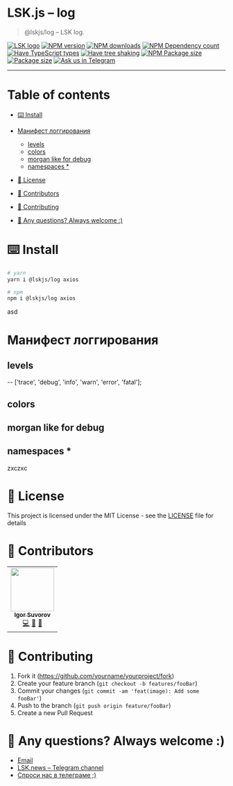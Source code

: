 # LSK.js – log

> @lskjs/log – LSK log.

[![LSK logo](https://badgen.net/badge/icon/MADE%20BY%20LSK?icon=zeit\&label\&color=red\&labelColor=red)](https://github.com/lskjs)
[![NPM version](https://badgen.net/npm/v/@lskjs/log)](https://www.npmjs.com/package/@lskjs/log)
[![NPM downloads](https://badgen.net/npm/dt/@lskjs/log)](https://www.npmjs.com/package/@lskjs/log)
[![NPM Dependency count](https://badgen.net/bundlephobia/dependency-count/@lskjs/log)](https://bundlephobia.com/result?p=@lskjs/log)
[![Have TypeScript types](https://badgen.net/npm/types/@lskjs/log)](https://www.npmjs.com/package/@lskjs/log)
[![Have tree shaking](https://badgen.net/bundlephobia/tree-shaking/@lskjs/log)](https://bundlephobia.com/result?p=@lskjs/log)
[![NPM Package size](https://badgen.net/bundlephobia/minzip/@lskjs/log)](https://bundlephobia.com/result?p=@lskjs/log)
[![Package size](https://badgen.net//github/license/lskjs/lskjs)](https://github.com/lskjs/lskjs/blob/master/LICENSE)
[![Ask us in Telegram](https://img.shields.io/badge/Ask%20us%20in-Telegram-brightblue.svg)](https://t.me/lskjschat)

<!-- template file="scripts/templates/preview.md" start -->

<!-- template end -->

***

<!-- # 📒 Table of contents  -->

# Table of contents

*   [⌨️ Install](#️-install)

*   [Манифест логгирования](#манифест-логгирования)

    *   [levels](#levels)
    *   [colors](#colors)
    *   [morgan like for debug](#morgan-like-for-debug)
    *   [namespaces \*](#namespaces-)

*   [📖 License](#-license)

*   [👥 Contributors](#-contributors)

*   [👏 Contributing](#-contributing)

*   [📮 Any questions? Always welcome :)](#-any-questions-always-welcome-)

# ⌨️ Install

```sh
# yarn
yarn i @lskjs/log axios

# npm
npm i @lskjs/log axios
```

asd

# Манифест логгирования

## levels

\-- \['trace', 'debug', 'info', 'warn', 'error', 'fatal'];

## colors

## morgan like for debug

## namespaces \*

zxczxc

# 📖 License

This project is licensed under the MIT License - see the [LICENSE](LICENSE) file for details

# 👥 Contributors

<!-- ALL-CONTRIBUTORS-LIST:START - Do not remove or modify this section -->

<!-- prettier-ignore-start -->

<!-- markdownlint-disable -->

<table>
  <tr>
    <td align="center"><a href="https://isuvorov.com"><img src="https://avatars2.githubusercontent.com/u/1056977?v=4?s=100" width="100px;" alt=""/><br /><sub><b>Igor Suvorov</b></sub></a><br /><a href="lskjs/lskjs///commits?author=isuvorov" title="Code">💻</a> <a href="#design-isuvorov" title="Design">🎨</a> <a href="#ideas-isuvorov" title="Ideas, Planning, & Feedback">🤔</a></td>
  </tr>
</table>
<!-- markdownlint-restore -->
<!-- prettier-ignore-end -->
<!-- ALL-CONTRIBUTORS-LIST:END -->

# 👏 Contributing

1.  Fork it (<https://github.com/yourname/yourproject/fork>)
2.  Create your feature branch (`git checkout -b features/fooBar`)
3.  Commit your changes (`git commit -am 'feat(image): Add some fooBar'`)
4.  Push to the branch (`git push origin feature/fooBar`)
5.  Create a new Pull Request

# 📮 Any questions? Always welcome :)

*   [Email](mailto:hi@isuvorov.com)
*   [LSK.news – Telegram channel](https://t.me/lskjs)
*   [Спроси нас в телеграме ;)](https://t.me/lskjschat)
